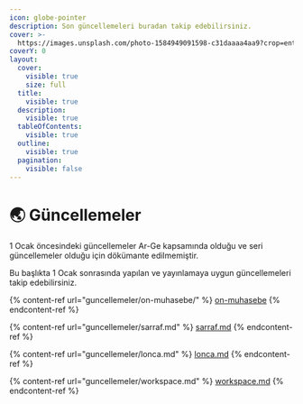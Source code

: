 ```yaml
---
icon: globe-pointer
description: Son güncellemeleri buradan takip edebilirsiniz.
cover: >-
  https://images.unsplash.com/photo-1584949091598-c31daaaa4aa9?crop=entropy&cs=srgb&fm=jpg&ixid=M3wxOTcwMjR8MHwxfHNlYXJjaHw5fHxjb2RlfGVufDB8fHx8MTczODY5MTM1N3ww&ixlib=rb-4.0.3&q=85
coverY: 0
layout:
  cover:
    visible: true
    size: full
  title:
    visible: true
  description:
    visible: true
  tableOfContents:
    visible: true
  outline:
    visible: true
  pagination:
    visible: false
---
```


# 🌏 Güncellemeler

1 Ocak öncesindeki güncellemeler Ar-Ge kapsamında olduğu ve seri güncellemeler olduğu için dökümante edilmemiştir.

Bu başlıkta 1 Ocak sonrasında yapılan ve yayınlamaya uygun güncellemeleri takip edebilirsiniz.



{% content-ref url="guncellemeler/on-muhasebe/" %}
[on-muhasebe](guncellemeler/on-muhasebe/)
{% endcontent-ref %}

{% content-ref url="guncellemeler/sarraf.md" %}
[sarraf.md](guncellemeler/sarraf.md)
{% endcontent-ref %}

{% content-ref url="guncellemeler/lonca.md" %}
[lonca.md](guncellemeler/lonca.md)
{% endcontent-ref %}

{% content-ref url="guncellemeler/workspace.md" %}
[workspace.md](guncellemeler/workspace.md)
{% endcontent-ref %}

